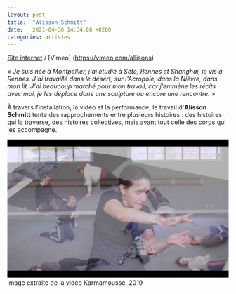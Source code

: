 ```yaml
---
layout: post
title:  "Alisson Schmitt"
date:   2021-04-30 14:34:08 +0200
categories: artistes
---
```

[Site internet](https://www.alisson-schmitt.com/) / [Vimeo] (https://vimeo.com/allisons)

*« Je suis née à Montpellier, j'ai étudié à Sète, Rennes et Shanghai, je vis à Rennes. J'ai travaillé dans le désert, sur l'Acropole, dans la Nièvre, dans mon lit. J'ai beaucoup marché pour mon travail, car j'emmène les récits avec moi, je les déplace dans une sculpture ou encore une rencontre. »*

À travers l'installation, la vidéo et la performance, le travail d'**Alisson Schmitt** tente des rapprochements entre plusieurs histoires : des histoires qui la traverse, des histoires collectives, mais avant tout celle des corps qui les accompagne.  


![visuel guerrière](/imgs/aschmitt.jpg)
image extraite de la vidéo Karmamousse, 2019
